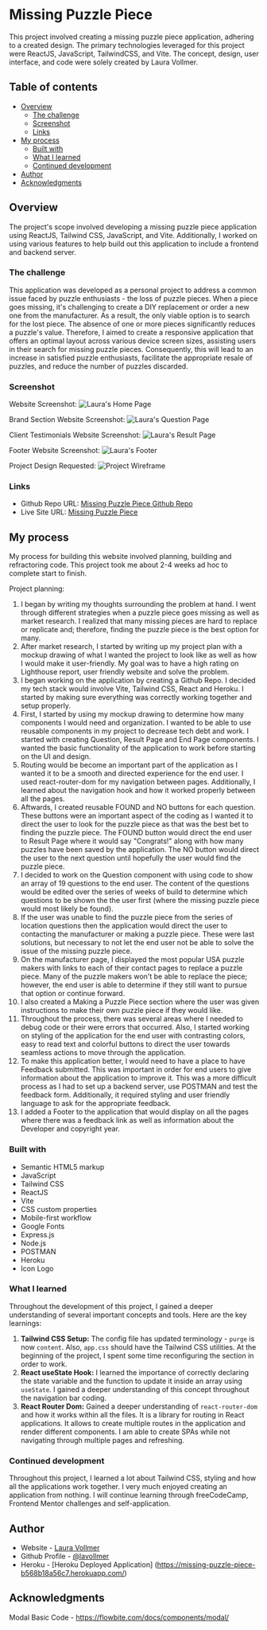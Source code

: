# Missing Puzzle Piece

This project involved creating a missing puzzle piece application, adhering to a created design. The primary technologies leveraged for this project were ReactJS, JavaScript, TailwindCSS, and Vite. The concept, design, user interface, and code were solely created by Laura Vollmer.

## Table of contents

- [Overview](#overview)
  - [The challenge](#the-challenge)
  - [Screenshot](#screenshot)
  - [Links](#links)
- [My process](#my-process)
  - [Built with](#built-with)
  - [What I learned](#what-i-learned)
  - [Continued development](#continued-development)
- [Author](#author)
- [Acknowledgments](#acknowledgments)


## Overview

The project's scope involved developing a missing puzzle piece application using ReactJS, Tailwind CSS, JavaScript, and Vite. Additionally, I worked on using various features to help build out this application to include a frontend and backend server.

### The challenge

This application was developed as a personal project to address a common issue faced by puzzle enthusiasts - the loss of puzzle pieces. When a piece goes missing, it's challenging to create a DIY replacement or order a new one from the manufacturer. As a result, the only viable option is to search for the lost piece. The absence of one or more pieces significantly reduces a puzzle's value. Therefore, I aimed to create a responsive application that offers an optimal layout across various device screen sizes, assisting users in their search for missing puzzle pieces. Consequently, this will lead to an increase in satisfied puzzle enthusiasts, facilitate the appropriate resale of puzzles, and reduce the number of puzzles discarded.

### Screenshot

Website Screenshot:
![Laura's Home Page]()

Brand Section Website Screenshot:
![Laura's Question Page]()

Client Testimonials Website Screenshot:
![Laura's Result Page]()

Footer Website Screenshot:
![Laura's Footer]()

Project Design Requested:
![Project Wireframe]()

### Links

- Github Repo URL: [Missing Puzzle Piece Github Repo](https://github.com/lavollmer/missingpuzzlepiece)
- Live Site URL: [Missing Puzzle Piece](https://missing-puzzle-piece-b568b18a56c7.herokuapp.com/)

## My process

My process for building this website involved planning, building and refractoring code. This project took me about 2-4 weeks ad hoc to complete start to finish.

Project planning:
1. I began by writing my thoughts surrounding the problem at hand. I went through different strategies when a puzzle piece goes missing as well as market research. I realized that many missing pieces are hard to replace or replicate and; therefore, finding the puzzle piece is the best option for many. 
2. After market research, I started by writing up my project plan with a mockup drawing of what I wanted the project to look like as well as how I would make it user-friendly. My goal was to have a high rating on Lighthouse report, user friendly website and solve the problem.
3. I began working on the application by creating a Github Repo. I decided my tech stack would involve Vite, Tailwind CSS, React and Heroku. I started by making sure everything was correctly working together and setup properly. 
4. First, I started by using my mockup drawing to determine how many components I would need and organization. I wanted to be able to use reusable components in my project to decrease tech debt and work. I started with creating Question, Result Page and End Page components. I wanted the basic functionality of the application to work before starting on the UI and design.
5. Routing would be become an important part of the application as I wanted it to be a smooth and directed experience for the end user. I used react-router-dom for my navigation between pages. Additionally, I learned about the navigation hook and how it worked properly between all the pages.
6. Aftwards, I created reusable FOUND and NO buttons for each question. These buttons were an important aspect of the coding as I wanted it to direct the user to look for the puzzle piece as that was the best bet to finding the puzzle piece. The FOUND button would direct the end user to Result Page where it would say "Congrats!" along with how many puzzles have been saved by the application. The NO button would direct the user to the next question until hopefully the user would find the puzzle piece. 
7. I decided to work on the Question component with using code to show an array of 19 questions to the end user. The content of the questions would be edited over the series of weeks of build to determine which questions to be shown the the user first (where the missing puzzle piece would most likely be found).
8. If the user was unable to find the puzzle piece from the series of location questions then the application would direct the user to contacting the manufacturer or making a puzzle piece. These were last solutions, but necessary to not let the end user not be able to solve the issue of the missing puzzle piece.
9. On the manufacturer page, I displayed the most popular USA puzzle makers with links to each of their contact pages to replace a puzzle piece. Many of the puzzle makers won't be able to replace the piece; however, the end user is able to determine if they still want to pursue that option or continue forward. 
10. I also created a Making a Puzzle Piece section where the user was given instructions to make their own puzzle piece if they would like.
11. Throughout the process, there was several areas where I needed to debug code or their were errors that occurred. Also, I started working on styling of the application for the end user with contrasting colors, easy to read text and colorful buttons to direct the user towards seamless actions to move through the application.
12. To make this application better, I would need to have a place to have Feedback submitted. This was important in order for end users to give information about the application to improve it. This was a more difficult process as I had to set up a backend server, use POSTMAN and test the feedback form. Additionally, it required styling and user friendly language to ask for the appropriate feedback. 
13. I added a Footer to the application that would display on all the pages where there was a feedback link as well as information about the Developer and copyright year.


### Built with

- Semantic HTML5 markup
- JavaScript
- Tailwind CSS
- ReactJS
- Vite
- CSS custom properties
- Mobile-first workflow
- Google Fonts
- Express.js
- Node.js
- POSTMAN
- Heroku
- Icon Logo


### What I learned

Throughout the development of this project, I gained a deeper understanding of several important concepts and tools. Here are the key learnings:

1. **Tailwind CSS Setup:** The config file has updated terminology - `purge` is now `content`. Also, `app.css` should have the Tailwind CSS utilities. At the beginning of the project, I spent some time reconfiguring the section in order to work.
2. **React useState Hook:** I learned the importance of correctly declaring the state variable and the function to update it inside an array using `useState`. I gained a deeper understanding of this concept throughout the navigation bar coding.
4. **React Router Dom:** Gained a deeper understanding of `react-router-dom` and how it works within all the files. It is a library for routing in React applications. It allows to create multiple routes in the application and render different components. I am able to create SPAs while not navigating through multiple pages and refreshing.

### Continued development

Throughout this project, I learned a lot about Tailwind CSS, styling and how all the applications work together. I very much enjoyed creating an application from nothing. I will continue learning through freeCodeCamp, Frontend Mentor challenges and self-application.

## Author

- Website - [Laura Vollmer](https://lauradeveloper.com/)
- Github Profile - [@lavollmer](https://github.com/lavollmer)
- Heroku - [Heroku Deployed Application] (https://missing-puzzle-piece-b568b18a56c7.herokuapp.com/)

## Acknowledgments

Modal Basic Code - https://flowbite.com/docs/components/modal/